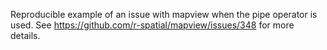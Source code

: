 Reproducible example of an issue with mapview when the pipe operator is used. See <https://github.com/r-spatial/mapview/issues/348> for more details. 